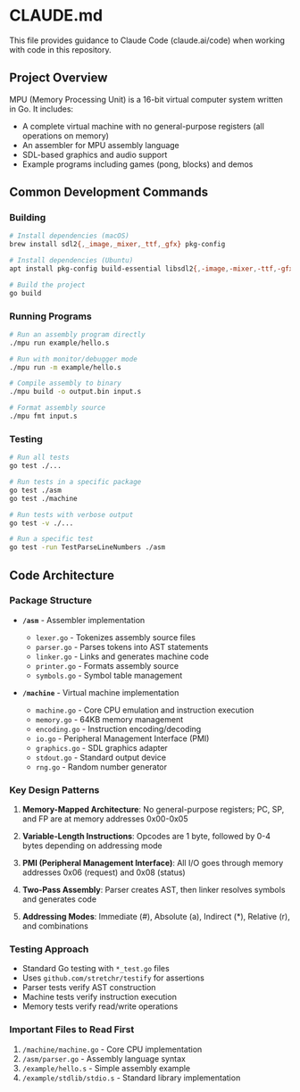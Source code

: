 # CLAUDE.md

This file provides guidance to Claude Code (claude.ai/code) when working with code in this repository.

## Project Overview

MPU (Memory Processing Unit) is a 16-bit virtual computer system written in Go. It includes:
- A complete virtual machine with no general-purpose registers (all operations on memory)
- An assembler for MPU assembly language
- SDL-based graphics and audio support
- Example programs including games (pong, blocks) and demos

## Common Development Commands

### Building
```bash
# Install dependencies (macOS)
brew install sdl2{,_image,_mixer,_ttf,_gfx} pkg-config

# Install dependencies (Ubuntu)
apt install pkg-config build-essential libsdl2{,-image,-mixer,-ttf,-gfx}-dev

# Build the project
go build
```

### Running Programs
```bash
# Run an assembly program directly
./mpu run example/hello.s

# Run with monitor/debugger mode
./mpu run -m example/hello.s

# Compile assembly to binary
./mpu build -o output.bin input.s

# Format assembly source
./mpu fmt input.s
```

### Testing
```bash
# Run all tests
go test ./...

# Run tests in a specific package
go test ./asm
go test ./machine

# Run tests with verbose output
go test -v ./...

# Run a specific test
go test -run TestParseLineNumbers ./asm
```

## Code Architecture

### Package Structure
- **`/asm`** - Assembler implementation
  - `lexer.go` - Tokenizes assembly source files
  - `parser.go` - Parses tokens into AST statements
  - `linker.go` - Links and generates machine code
  - `printer.go` - Formats assembly source
  - `symbols.go` - Symbol table management
  
- **`/machine`** - Virtual machine implementation
  - `machine.go` - Core CPU emulation and instruction execution
  - `memory.go` - 64KB memory management
  - `encoding.go` - Instruction encoding/decoding
  - `io.go` - Peripheral Management Interface (PMI)
  - `graphics.go` - SDL graphics adapter
  - `stdout.go` - Standard output device
  - `rng.go` - Random number generator

### Key Design Patterns

1. **Memory-Mapped Architecture**: No general-purpose registers; PC, SP, and FP are at memory addresses 0x00-0x05

2. **Variable-Length Instructions**: Opcodes are 1 byte, followed by 0-4 bytes depending on addressing mode

3. **PMI (Peripheral Management Interface)**: All I/O goes through memory addresses 0x06 (request) and 0x08 (status)

4. **Two-Pass Assembly**: Parser creates AST, then linker resolves symbols and generates code

5. **Addressing Modes**: Immediate (#), Absolute (a), Indirect (*), Relative (r), and combinations

### Testing Approach
- Standard Go testing with `*_test.go` files
- Uses `github.com/stretchr/testify` for assertions
- Parser tests verify AST construction
- Machine tests verify instruction execution
- Memory tests verify read/write operations

### Important Files to Read First
1. `/machine/machine.go` - Core CPU implementation
2. `/asm/parser.go` - Assembly language syntax
3. `/example/hello.s` - Simple assembly example
4. `/example/stdlib/stdio.s` - Standard library implementation